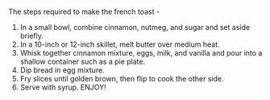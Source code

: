 The steps required to make the french toast -
1. In a small bowl, combine cinnamon, nutmeg, and sugar and set aside briefly.
2. In a 10-inch or 12-inch skillet, melt butter over medium heat. 
3. Whisk together cinnamon mixture, eggs, milk, and vanilla and pour into a shallow container such as a pie plate. 
4. Dip bread in egg mixture.
5. Fry slices until golden brown, then flip to cook the other side. 
6. Serve with syrup.
ENJOY!
